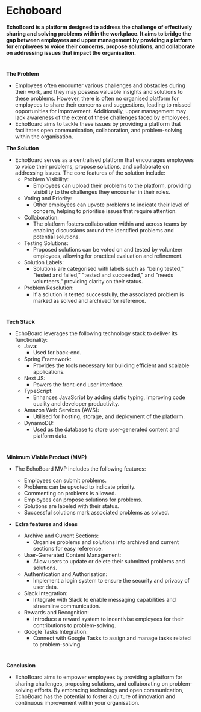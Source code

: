# Echoboard

**EchoBoard is a platform designed to address the challenge of effectively sharing and solving problems within the workplace. 
It aims to bridge the gap between employees and upper management by providing a platform for employees to voice their concerns, propose solutions, and collaborate on addressing issues that impact the organisation.**

#

**The Problem**
- Employees often encounter various challenges and obstacles during their work, and they may possess valuable insights and solutions to these problems. However, there is often no organised platform for employees to share their concerns and suggestions, leading to missed opportunities for improvement. Additionally, upper management may lack awareness of the extent of these challenges faced by employees. 
- EchoBoard aims to tackle these issues by providing a platform that facilitates open communication, collaboration, and problem-solving within the organisation.

**The Solution**
- EchoBoard serves as a centralised platform that encourages employees to voice their problems, propose solutions, and collaborate on addressing issues. The core features of the solution include:
	- Problem Visibility: 
		- Employees can upload their problems to the platform, providing visibility to the challenges they encounter in their roles.
	- Voting and Priority: 
		- Other employees can upvote problems to indicate their level of concern, helping to prioritise issues that require attention.
	- Collaboration: 
		- The platform fosters collaboration within and across teams by enabling discussions around the identified problems and potential solutions.
	- Testing Solutions: 
		- Proposed solutions can be voted on and tested by volunteer employees, allowing for practical evaluation and refinement.
	- Solution Labels: 
		- Solutions are categorised with labels such as "being tested," "tested and failed," "tested and succeeded," and "needs volunteers," providing clarity on their status.
	- Problem Resolution: 
		- If a solution is tested successfully, the associated problem is marked as solved and archived for reference.

#

**Tech Stack**
- EchoBoard leverages the following technology stack to deliver its functionality:
	- Java: 
		- Used for back-end.
	- Spring Framework: 
		- Provides the tools necessary for building efficient and scalable applications.
	- Next JS: 
		- Powers the front-end user interface. 
	- TypeScript: 
		- Enhances JavaScript by adding static typing, improving code quality and developer productivity.
	- Amazon Web Services (AWS): 
		- Utilised for hosting, storage, and deployment of the platform.
	- DynamoDB: 
		- Used as the database to store user-generated content and platform data.

#

**Minimum Viable Product (MVP)**
- The EchoBoard MVP includes the following features:
	- Employees can submit problems.
	- Problems can be upvoted to indicate priority.
	- Commenting on problems is allowed.
	- Employees can propose solutions for problems.
	- Solutions are labeled with their status.
	- Successful solutions mark associated problems as solved.

- **Extra features and ideas**
	- Archive and Current Sections: 
		- Organise problems and solutions into archived and current sections for easy reference.
	- User-Generated Content Management: 
		- Allow users to update or delete their submitted problems and solutions.
	- Authentication and Authorisation:
		- Implement a login system to ensure the security and privacy of user data.
	- Slack Integration: 
		- Integrate with Slack to enable messaging capabilities and streamline communication.
	- Rewards and Recognition: 
		- Introduce a reward system to incentivise employees for their contributions to problem-solving.
	- Google Tasks Integration: 
		- Connect with Google Tasks to assign and manage tasks related to problem-solving.

#

**Conclusion**
- EchoBoard aims to empower employees by providing a platform for sharing challenges, proposing solutions, and collaborating on problem-solving efforts. By embracing technology and open communication, EchoBoard has the potential to foster a culture of innovation and continuous improvement within your organisation.
